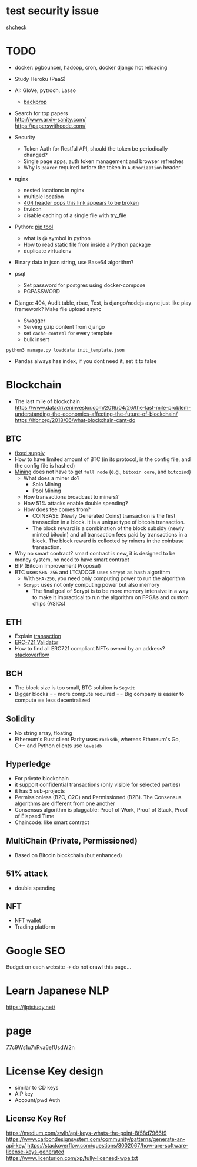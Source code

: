 # test security issue
[shcheck](https://github.com/meliot/shcheck)

# TODO
* docker: pgbouncer, hadoop, cron, docker django hot reloading
* Study Heroku (PaaS)
* AI: GloVe, pytroch, Lasso
  * [backprop](https://medium.com/@karpathy/yes-you-should-understand-backprop-e2f06eab496b)
* Search for top papers  
http://www.arxiv-sanity.com/  
https://paperswithcode.com/  

* Security
  * Token Auth for Restful API, should the token be periodically changed?
  * Single page apps, auth token management and browser refreshes
  * Why is `Bearer` required before the token in `Authorization` header
* nginx
  * nested locations in nginx
  * multiple location
  * [404 header oops this link appears to be broken](https://stackoverflow.com/questions/3970093/include-after-php-404-header-returning-oops-this-link-appears-to-be-broken)
  * favicon
  * disable caching of a single file with try_file
* Python: [pip tool](https://pypi.org/project/pip-tools/)
  * what is @ symbol in python
  * How to read static file from inside a Python package
  * duplicate virtualenv
* Binary data in json string, use Base64 algorithm?
* psql
  * Set password for postgres using docker-compose
  * PGPASSWORD
* Django: 404, Audit table, rbac, Test, is django/nodejs async just like play framework? Make file upload async
  * Swagger
  * Serving gzip content from django
  * set `cache-control` for every template
  * bulk insert
```
python3 manage.py loaddata init_template.json
```

* Pandas always has index, if you dont need it, set it to false

# Blockchain
* The last mile of blockchain
https://www.datadriveninvestor.com/2019/04/26/the-last-mile-problem-understanding-the-economics-affecting-the-future-of-blockchain/  
https://hbr.org/2018/06/what-blockchain-cant-do  

## BTC
* [fixed supply](https://cryptoli.st/lists/fixed-supply)  
* How to have limited amount of BTC (in its protocol, in the config file, and the config file is hashed)
* [Mining](https://developer.bitcoin.org/devguide/mining.html) does not have to get `full node` (e.g., `bitcoin core`, and `bitcoind`)
  * What does a miner do?
    * Solo Mining
    * Pool Mining
  * How transactions broadcast to miners?
  * How 51% attacks enable double spending?
  * How does fee comes from? 
    * COINBASE (Newly Generated Coins) transaction is the first transaction in a block. It is a unique type of bitcoin transaction.
    * The block reward is a combination of the block subsidy (newly minted bitcoin) and all transaction fees paid by transactions in a block. The block reward is collected by miners in the coinbase transaction.
* Why no smart contract? smart contract is new, it is designed to be money system, no need to have smart contract
* BIP (Bitcoin Improvement Proposal)
* BTC uses `SHA-256` and LTC\DOGE uses `Scrypt` as hash algorithm
  * With `SHA-256`, you need only computing power to run the algorithm
  * `Scrypt` uses not only computing power but also memory
    * The final goal of Scrypt is to be more memory intensive in a way to make it impractical to run the algorithm on FPGAs and custom chips (ASICs)

## ETH
* Explain [transaction](https://ethereum.org/en/developers/docs/transactions/)
* [ERC-721 Validator](https://erc721validator.org/)
* How to find all ERC721 compliant NFTs owned by an address? [stackoverflow](https://ethereum.stackexchange.com/questions/98233/how-to-find-all-erc721-compliant-nfts-owned-by-an-address-web3-js)

## BCH
* The block size is too small, BTC soluiton is `Segwit`
* Bigger blocks == more compute required == Big company is easier to compute == less decentralized

## Solidity
* No string array, floating
* Ethereum's Rust client Parity uses `rocksdb`, whereas Ethereum's Go, C++ and Python clients use `leveldb`

## Hyperledge
* For private blockchain
* it support confidential transactions (only visible for selected parties)
* it has 5 sub-projects
* Permissionless (B2C, C2C) and Permissioned (B2B). The Consensus algorithms are different from one another 
* Consensus algorithm is pluggable: Proof of Work, Proof of Stack, Proof of Elapsed Time
* Chaincode: like smart contract


## MultiChain (Private, Permissioned)
* Based on Bitcoin blockchain (but enhanced)

## 51% attack
* double spending

## NFT
* NFT wallet
* Trading platform

# Google SEO
Budget on each website -> do not crawl this page...

# Learn Japanese NLP
https://jlptstudy.net/

# page
77c9Ws1u7nRva6efUsdW2n


# License Key design
* similar to CD keys
* AIP key
* Account/pwd Auth
## License Key Ref
https://medium.com/swlh/api-keys-whats-the-point-8f58d7966f9  
https://www.carbondesignsystem.com/community/patterns/generate-an-api-key/
https://stackoverflow.com/questions/3002067/how-are-software-license-keys-generated  
https://www.licenturion.com/xp/fully-licensed-wpa.txt  


